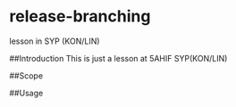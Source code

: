 # release-branching
lesson in SYP (KON/LIN)

##Introduction
This is just a lesson at 5AHIF SYP(KON/LIN)

##Scope


##Usage

